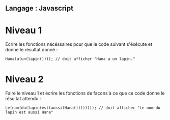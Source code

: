 ## Langage : Javascript

# Niveau 1

Ecrire les fonctions nécéssaires pour que le code suivant s'éxécute et donne le résultat donné :

``` Hana(a(un(lapin()))); // doit afficher "Hana a un lapin." ```

# Niveau 2

Faire le niveau 1 et écrire les fonctions de façons à ce que ce code donne le résultat attendu :

``` Le(nom(du(lapin(est(aussi(Hana()))))))); // doit afficher "Le nom du lapin est aussi Hana" ```

